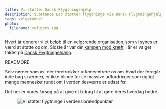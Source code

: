 ```yaml
---
title: Vi støtter Dansk Flygtningehjælp
description: Substance Lab støtter flygtninge via Dansk Flygtningehjælp
tags: velgørenhed
photo:
  filename: refugees.jpg
---
```


Hvert år donerer vi et beløb til en velgørende organisation, som vi synes er værd at støtte op om. Sidste år var det [kampen mod kræft](/articles/kraeftens-bekaempelse), i år er valget faldet på [Dansk Flygtningehjælp](https://flygtning.dk/).

READMORE

Selv nørder som os, der foretrækker at koncentrere os om, hvad der foregår inde bag skærmen, er ikke blinde for de massive udfordringer som rigtigt mange mennesker rundt om i verden desværre er udsat for.

Det her er vores forsøg på at give et bidrag til at gøre deres hverdag bedre.

<figure><img src="/images/articles/dansk_flygtningehjaelp_2016.jpg" alt="Vi støtter flygtninge i verdens brændpunkter"></figure>

